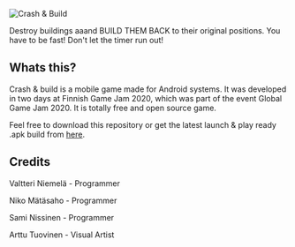 ![Crash & Build](https://i.imgur.com/xf5mpT5.png)

Destroy buildings aaand BUILD THEM BACK to their original positions. You have to be fast! Don't let the timer run out!

## Whats this?

Crash & build is a mobile game made for Android systems. It was developed in two days at Finnish Game Jam 2020, which was part of the event Global Game Jam 2020. It is totally free and open source game. 

Feel free to download this repository or get the latest launch & play ready .apk build from [here](https://drive.google.com/file/d/1H3_SXRoDWPGI1b9mhUmAHvZbV8-AgaWe/view).

## Credits

Valtteri Niemelä - Programmer

Niko Mätäsaho - Programmer

Sami Nissinen - Programmer

Arttu Tuovinen - Visual Artist
